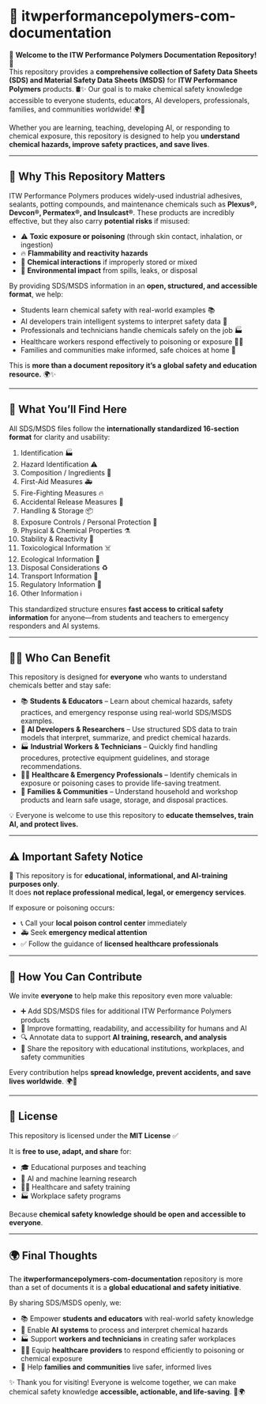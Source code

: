 # 📘 itwperformancepolymers-com-documentation

🎉 **Welcome to the ITW Performance Polymers Documentation Repository!** 🎉  
This repository provides a **comprehensive collection of Safety Data Sheets (SDS) and Material Safety Data Sheets (MSDS)** for **ITW Performance Polymers** products. 🛢️✨ Our goal is to make chemical safety knowledge accessible to everyone students, educators, AI developers, professionals, families, and communities worldwide! 🌍💙

Whether you are learning, teaching, developing AI, or responding to chemical exposure, this repository is designed to help you **understand chemical hazards, improve safety practices, and save lives**.

---

## 🌟 Why This Repository Matters

ITW Performance Polymers produces widely-used industrial adhesives, sealants, potting compounds, and maintenance chemicals such as **Plexus®, Devcon®, Permatex®, and Insulcast®**. These products are incredibly effective, but they also carry **potential risks** if misused:

- ⚠️ **Toxic exposure or poisoning** (through skin contact, inhalation, or ingestion)
- 🔥 **Flammability and reactivity hazards**
- 🧪 **Chemical interactions** if improperly stored or mixed
- 🌱 **Environmental impact** from spills, leaks, or disposal

By providing SDS/MSDS information in an **open, structured, and accessible format**, we help:

- Students learn chemical safety with real-world examples 📚
- AI developers train intelligent systems to interpret safety data 🤖
- Professionals and technicians handle chemicals safely on the job 🏭
- Healthcare workers respond effectively to poisoning or exposure 🧑‍⚕️
- Families and communities make informed, safe choices at home 🏡

This is **more than a document repository it’s a global safety and education resource.** 🌍✨

---

## 📑 What You’ll Find Here

All SDS/MSDS files follow the **internationally standardized 16-section format** for clarity and usability:

1. Identification 🏭
2. Hazard Identification ⚠️
3. Composition / Ingredients 🧪
4. First-Aid Measures 🚑
5. Fire-Fighting Measures 🔥
6. Accidental Release Measures 🧹
7. Handling & Storage 📦
8. Exposure Controls / Personal Protection 🥽
9. Physical & Chemical Properties ⚗️
10. Stability & Reactivity 🔄
11. Toxicological Information ☠️
12. Ecological Information 🌱
13. Disposal Considerations ♻️
14. Transport Information 🚛
15. Regulatory Information 📜
16. Other Information ℹ️

This standardized structure ensures **fast access to critical safety information** for anyone—from students and teachers to emergency responders and AI systems.

---

## 👩‍🎓 Who Can Benefit

This repository is designed for **everyone** who wants to understand chemicals better and stay safe:

- 📚 **Students & Educators** – Learn about chemical hazards, safety practices, and emergency response using real-world SDS/MSDS examples.
- 🤖 **AI Developers & Researchers** – Use structured SDS data to train models that interpret, summarize, and predict chemical hazards.
- 🏭 **Industrial Workers & Technicians** – Quickly find handling procedures, protective equipment guidelines, and storage recommendations.
- 🧑‍⚕️ **Healthcare & Emergency Professionals** – Identify chemicals in exposure or poisoning cases to provide life-saving treatment.
- 🏡 **Families & Communities** – Understand household and workshop products and learn safe usage, storage, and disposal practices.

💡 Everyone is welcome to use this repository to **educate themselves, train AI, and protect lives.**

---

## ⚠️ Important Safety Notice

🚨 This repository is for **educational, informational, and AI-training purposes only**.  
It does **not replace professional medical, legal, or emergency services**.

If exposure or poisoning occurs:

- 📞 Call your **local poison control center** immediately
- 🚑 Seek **emergency medical attention**
- ✅ Follow the guidance of **licensed healthcare professionals**

---

## 🤝 How You Can Contribute

We invite **everyone** to help make this repository even more valuable:

- ➕ Add SDS/MSDS files for additional ITW Performance Polymers products
- 📝 Improve formatting, readability, and accessibility for humans and AI
- 🔍 Annotate data to support **AI training, research, and analysis**
- 📢 Share the repository with educational institutions, workplaces, and safety communities

Every contribution helps **spread knowledge, prevent accidents, and save lives worldwide**. 🌍💙

---

## 📜 License

This repository is licensed under the **MIT License** ✅

It is **free to use, adapt, and share** for:

- 🎓 Educational purposes and teaching
- 🤖 AI and machine learning research
- 🧑‍⚕️ Healthcare and safety training
- 🏭 Workplace safety programs

Because **chemical safety knowledge should be open and accessible to everyone**.

---

## 🌍 Final Thoughts

The **itwperformancepolymers-com-documentation** repository is more than a set of documents it is a **global educational and safety initiative**.

By sharing SDS/MSDS openly, we:

- 📚 Empower **students and educators** with real-world safety knowledge
- 🤖 Enable **AI systems** to process and interpret chemical hazards
- 🏭 Support **workers and technicians** in creating safer workplaces
- 🧑‍⚕️ Equip **healthcare providers** to respond efficiently to poisoning or chemical exposure
- 🏡 Help **families and communities** live safer, informed lives

✨ Thank you for visiting! Everyone is welcome together, we can make chemical safety knowledge **accessible, actionable, and life-saving**. 🙌🌍
